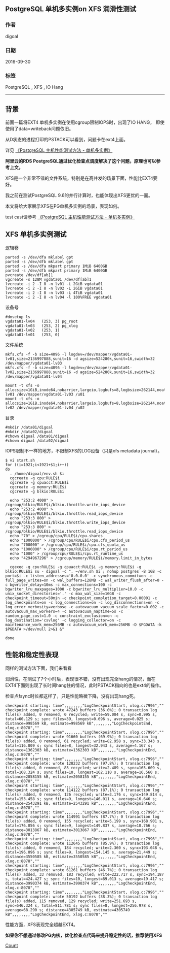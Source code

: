 ## PostgreSQL 单机多实例on XFS 润滑性测试
          
### 作者         
digoal          
          
### 日期        
2016-09-30         
          
### 标签        
PostgreSQL , XFS , IO Hang      
          
----        
          
## 背景  
前面一篇将EXT4 单机多实例在使用cgroup限制IOPS时，出现了IO HANG， 即使使用了data=writeback问题依旧。    
  
从D状态的进程打印的PSTACK可以看到，问题卡在ext4上面。     
  
详见 [《PostgreSQL 主机性能测试方法 - 单机多实例》](20160927_01.md)    
  
**阿里云的RDS PostgreSQL通过优化检查点调度解决了这个问题，原理也可以参考上文。**    
  
XFS是一个非常不错的文件系统，特别是在高并发的场景下面，性能比EXT4要好。  
  
我之前在测试PostgreSQL 9.6的并行计算时，也能体现出XFS更优的一面。   
  
本文将给大家展示XFS在PG单机多实例的场景，表现如何。  
  
test cast请参考 [《PostgreSQL 主机性能测试方法 - 单机多实例》](20160927_01.md)      
  
## XFS 单机多实例测试
逻辑卷    
```
parted -s /dev/dfa mklabel gpt
parted -s /dev/dfb mklabel gpt
parted -s /dev/dfa mkpart primary 1MiB 6400GB
parted -s /dev/dfb mkpart primary 1MiB 6400GB
pvcreate /dev/df[ab]1
vgcreate -s 128M vgdata01 /dev/df[ab]1
lvcreate -i 2 -I 8 -n lv01 -L 2GiB vgdata01
lvcreate -i 2 -I 8 -n lv02 -L 2GiB vgdata01
lvcreate -i 2 -I 8 -n lv03 -L 4TiB vgdata01
lvcreate -i 2 -I 8 -n lv04 -l 100%FREE vgdata01
```
  
设备号    
```
#dmsetup ls
vgdata01-lv04   (253, 3) pg_root
vgdata01-lv03   (253, 2) pg_xlog
vgdata01-lv02   (253, 1)
vgdata01-lv01   (253, 0)
```
  
文件系统  
```
mkfs.xfs -f -b size=4096 -l logdev=/dev/mapper/vgdata01-lv01,size=2136997888,sunit=16 -d agsize=524280k,sunit=16,swidth=32 /dev/mapper/vgdata01-lv03
mkfs.xfs -f -b size=4096 -l logdev=/dev/mapper/vgdata01-lv02,size=2136997888,sunit=16 -d agsize=524280k,sunit=16,swidth=32 /dev/mapper/vgdata01-lv04

mount -t xfs -o allocsize=1GiB,inode64,nobarrier,largeio,logbufs=8,logbsize=262144,noatime,nodiratime,swalloc,logdev=/dev/mapper/vgdata01-lv01 /dev/mapper/vgdata01-lv03 /u01
mount -t xfs -o allocsize=1GiB,inode64,nobarrier,largeio,logbufs=8,logbsize=262144,noatime,nodiratime,swalloc,logdev=/dev/mapper/vgdata01-lv02 /dev/mapper/vgdata01-lv04 /u02
```
  
目录  
```
#mkdir /data01/digoal
#mkdir /data02/digoal
#chown digoal /data01/digoal
#chown digoal /data02/digoal
```
  
IOPS限制不一样的地方，不限制XFS的LOG设备（只是xfs metadata journal）。  
```
$ vi start.sh
for ((i=1921;i<1921+$1;i++))
do
  . /home/digoal/env.sh $i
  cgcreate -g cpu:RULE$i
  cgcreate -g cpuacct:RULE$i
  cgcreate -g memory:RULE$i
  cgcreate -g blkio:RULE$i
  
  echo "253:2 4000" > /cgroup/blkio/RULE$i/blkio.throttle.write_iops_device
  echo "253:2 4000" > /cgroup/blkio/RULE$i/blkio.throttle.read_iops_device
  echo "253:3 800" > /cgroup/blkio/RULE$i/blkio.throttle.write_iops_device
  echo "253:3 800" > /cgroup/blkio/RULE$i/blkio.throttle.read_iops_device
  echo "70" > /cgroup/cpu/RULE$i/cpu.shares
  echo "1000000" > /cgroup/cpu/RULE$i/cpu.cfs_period_us
  echo "700000" > /cgroup/cpu/RULE$i/cpu.cfs_quota_us
  echo "1000000" > /cgroup/cpu/RULE$i/cpu.rt_period_us
  echo "1000" > /cgroup/cpu/RULE$i/cpu.rt_runtime_us
  echo "4294967296" > /cgroup/memory/RULE$i/memory.limit_in_bytes

  cgexec -g cpu:RULE$i -g cpuacct:RULE$i -g memory:RULE$i -g blkio:RULE$i su - digoal -c ". ~/env.sh $i ; nohup postgres -B 1GB -c port=$i -c listen_addresses='0.0.0.0' -c synchronous_commit=on -c full_page_writes=on -c wal_buffers=128MB -c wal_writer_flush_after=0 -c bgwriter_delay=10ms -c max_connections=100 -c bgwriter_lru_maxpages=1000 -c bgwriter_lru_multiplier=10.0 -c unix_socket_directories='.' -c max_wal_size=16GB -c checkpoint_timeout=50min -c checkpoint_completion_target=0.00001 -c log_checkpoints=on -c log_connections=on -c log_disconnections=on -c log_error_verbosity=verbose -c autovacuum_vacuum_scale_factor=0.002 -c autovacuum_max_workers=4 -c autovacuum_naptime=5s -c random_page_cost=1.0 -c constraint_exclusion=on -c log_destination='csvlog' -c logging_collector=on -c maintenance_work_mem=256MB -c autovacuum_work_mem=256MB -D $PGDATA -k $PGDATA >/dev/null 2>&1 &"

done
```
  
## 性能和稳定性表现
同样的测试方法下面，我们来看看   
   
润滑性，在测试了7个小时后，表现很不错，没有出现完全hang的情况，而在EXT4下面则出现了长时间hang住的情况，此时PSTACK指向的也是ext4的操作。   
  
检查点fsync时长都这样了，只是性能略微下降，没有出现hang死。  
```
checkpoint starting: time",,,,,,,,"LogCheckpointStart, xlog.c:7996",""
checkpoint complete: wrote 47243 buffers (36.0%); 0 transaction log file(s) added, 0 removed, 0 recycled; write=59.004 s, sync=0.995 s, total=60.129 s; sync files=39, longest=0.696 s, average=0.025 s; distance=998569 kB, estimate=998569 kB",,,,,,,,"LogCheckpointEnd, xlog.c:8078",""
checkpoint starting: time",,,,,,,,"LogCheckpointStart, xlog.c:7996",""
checkpoint complete: wrote 91660 buffers (69.9%); 0 transaction log file(s) added, 0 removed, 61 recycled; write=82.958 s, sync=33.343 s, total=116.809 s; sync files=8, longest=32.943 s, average=4.167 s; distance=1362303 kB, estimate=1362303 kB",,,,,,,,"LogCheckpointEnd, xlog.c:8078",""
checkpoint starting: time",,,,,,,,"LogCheckpointStart, xlog.c:7996",""
checkpoint complete: wrote 128232 buffers (97.8%); 0 transaction log file(s) added, 0 removed, 83 recycled; write=2.489 s, sync=165.609 s, total=168.324 s; sync files=10, longest=162.110 s, average=16.560 s; distance=2058155 kB, estimate=2058155 kB",,,,,,,,"LogCheckpointEnd, xlog.c:8078",""
checkpoint starting: time",,,,,,,,"LogCheckpointStart, xlog.c:7996",""
checkpoint complete: wrote 114122 buffers (87.1%); 0 transaction log file(s) added, 0 removed, 126 recycled; write=3.176 s, sync=149.814 s, total=153.458 s; sync files=9, longest=146.011 s, average=16.646 s; distance=2543291 kB, estimate=2543291 kB",,,,,,,,"LogCheckpointEnd, xlog.c:8078",""
checkpoint starting: time",,,,,,,,"LogCheckpointStart, xlog.c:7996",""
checkpoint complete: wrote 114991 buffers (87.7%); 0 transaction log file(s) added, 0 removed, 155 recycled; write=5.199 s, sync=168.901 s, total=176.056 s; sync files=9, longest=149.837 s, average=18.766 s; distance=3013867 kB, estimate=3013867 kB",,,,,,,,"LogCheckpointEnd, xlog.c:8078",""
checkpoint starting: time",,,,,,,,"LogCheckpointStart, xlog.c:7996",""
checkpoint complete: wrote 112645 buffers (85.9%); 0 transaction log file(s) added, 0 removed, 184 recycled; write=2.360 s, sync=193.048 s, total=196.096 s; sync files=9, longest=154.145 s, average=21.449 s; distance=3550585 kB, estimate=3550585 kB",,,,,,,,"LogCheckpointEnd, xlog.c:8078",""
checkpoint starting: time",,,,,,,,"LogCheckpointStart, xlog.c:7996",""
checkpoint complete: wrote 61261 buffers (46.7%); 0 transaction log file(s) added, 33 removed, 183 recycled; write=222.717 s, sync=194.187 s, total=424.427 s; sync files=10, longest=89.013 s, average=19.417 s; distance=3990374 kB, estimate=3990374 kB",,,,,,,,"LogCheckpointEnd, xlog.c:8078",""
checkpoint starting: time",,,,,,,,"LogCheckpointStart, xlog.c:7996",""
checkpoint complete: wrote 50192 buffers (38.3%); 0 transaction log file(s) added, 115 removed, 129 recycled; write=251.693 s, sync=546.324 s, total=811.781 s; sync files=8, longest=256.978 s, average=68.290 s; distance=4305749 kB, estimate=4305749 kB",,,,,,,,"LogCheckpointEnd, xlog.c:8078",""
```
  
性能方面，XFS表现完全超越EXT4。  
  
**如果你不想通过修改PG内核，优化检查点代码来提升稳定性的话，推荐使用XFS**  
  
[Count](http://info.flagcounter.com/h9V1)      
    
  
